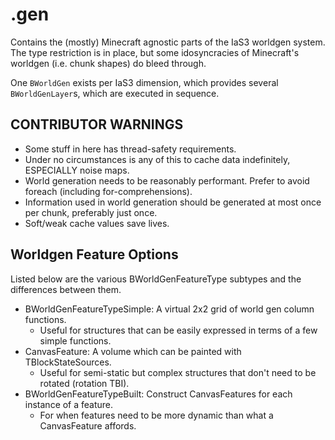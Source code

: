 # .gen

Contains the (mostly) Minecraft agnostic parts of the IaS3 worldgen system.
The type restriction is in place, but some idosyncracies of Minecraft's worldgen (i.e. chunk shapes) do bleed through.

One `BWorldGen` exists per IaS3 dimension, which provides several `BWorldGenLayer`s, which are executed in sequence.

## CONTRIBUTOR WARNINGS

* Some stuff in here has thread-safety requirements.
* Under no circumstances is any of this to cache data indefinitely, ESPECIALLY noise maps.
* World generation needs to be reasonably performant. Prefer to avoid foreach (including for-comprehensions).
* Information used in world generation should be generated at most once per chunk, preferably just once.
* Soft/weak cache values save lives.

## Worldgen Feature Options

Listed below are the various BWorldGenFeatureType subtypes and the differences between them.

* BWorldGenFeatureTypeSimple: A virtual 2x2 grid of world gen column functions.
    * Useful for structures that can be easily expressed in terms of a few simple functions.
* CanvasFeature: A volume which can be painted with TBlockStateSources.
    * Useful for semi-static but complex structures that don't need to be rotated (rotation TBI).
* BWorldGenFeatureTypeBuilt: Construct CanvasFeatures for each instance of a feature.
    * For when features need to be more dynamic than what a CanvasFeature affords.
